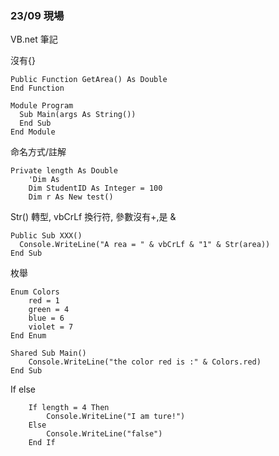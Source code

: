 ###  23/09 現場  
VB.net  筆記  
  
沒有{}    
```vb.net
Public Function GetArea() As Double  
End Function

Module Program
  Sub Main(args As String())
  End Sub
End Module
```

命名方式/註解   
```vb.net
Private length As Double
    'Dim As
    Dim StudentID As Integer = 100
    Dim r As New test()
```

Str() 轉型, vbCrLf 換行符, 參數沒有+,是 &   
```vb.net
Public Sub XXX()
  Console.WriteLine("A rea = " & vbCrLf & "1" & Str(area))
End Sub
```

枚舉   
```vb.net    
Enum Colors
    red = 1
    green = 4
    blue = 6
    violet = 7
End Enum

Shared Sub Main()
    Console.WriteLine("the color red is :" & Colors.red)
End Sub
```

If else  
```vb.net
    If length = 4 Then
        Console.WriteLine("I am ture!")
    Else
        Console.WriteLine("false")
    End If
```  

